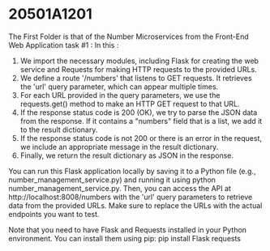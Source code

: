 # 20501A1201

The First Folder is that of the Number Microservices from the Front-End Web Application task #1 :
In this :
1. We import the necessary modules, including Flask for creating the web service and Requests for making HTTP requests to the provided URLs.
2. We define a route '/numbers' that listens to GET requests. It retrieves the 'url' query parameter, which can appear multiple times.
3. For each URL provided in the query parameters, we use the requests.get() method to make an HTTP GET request to that URL.
4. If the response status code is 200 (OK), we try to parse the JSON data from the response. If it contains a "numbers" field that is a list, we add it to the result dictionary.
5. If the response status code is not 200 or there is an error in the request, we include an appropriate message in the result dictionary.
6. Finally, we return the result dictionary as JSON in the response.

You can run this Flask application locally by saving it to a Python file (e.g., number_management_service.py) and running it using python number_management_service.py. Then, you can access the API at http://localhost:8008/numbers with the 'url' query parameters to retrieve data from the provided URLs. Make sure to replace the URLs with the actual endpoints you want to test.

Note that you need to have Flask and Requests installed in your Python environment. You can install them using pip:
pip install Flask requests
